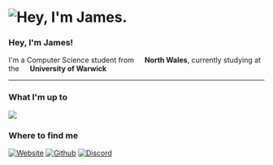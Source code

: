 <h1 align="left">
  <img src="https://raw.githubusercontent.com/stormforcejj/stormforcejj/main/header.svg" alt="Hey, I'm James." />
</h1>
<link rel="stylesheet" href="https://kit-pro.fontawesome.com/releases/v5.15.3/css/pro.min.css">

                                                                                   
### Hey, I'm James! 
I'm a Computer Science student from <a href="https://www.google.com/maps/place/North+Wales/" target="_blank"><img src="https://cdn-icons-png.flaticon.com/512/8603/8603711.png" width="13" /></a> **North Wales**, currently studying at the <a href="https://warwick.ac.uk" target="_blank"><img src="https://raw.githubusercontent.com/stormforcejj/stormforcejj/main/warwick circle.png" width="13"/></a> **University of Warwick** <hr>

### What I'm up to
<a href="discord://discord.com/users/399940580932714496">
  <img src="https://lanyard-profile-readme.vercel.app/api/399940580932714496" />
</a>

### Where to find me
<a href="https://stormforcejj.co.uk"><img alt="Website" src="https://img.shields.io/badge/website-000000?style=for-the-badge&logo=About.me&logoColor=white"/></a>
<a href="https://github.com/stormforcejj"><img alt="Github" src="https://img.shields.io/badge/GitHub-100000?style=for-the-badge&logo=github&logoColor=white"/></a>
<a href="https://discord.com/users/399940580932714496"><img alt="Discord" src="https://img.shields.io/badge/Discord-5865F2?style=for-the-badge&logo=discord&logoColor=white"/></a>
